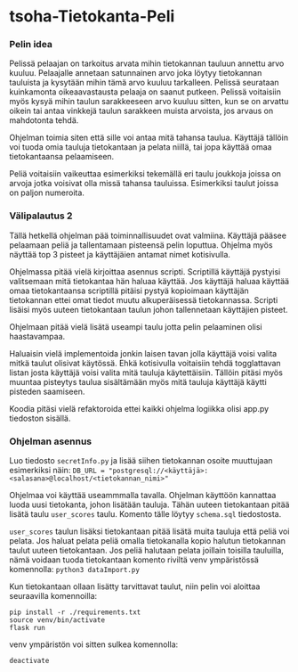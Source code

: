 # tsoha-Tietokanta-Peli

### Pelin idea
Pelissä pelaajan on tarkoitus arvata mihin tietokannan tauluun annettu arvo kuuluu. Pelaajalle annetaan satunnainen arvo joka löytyy tietokannan tauluista ja kysytään mihin tämä arvo kuuluu tarkalleen. Pelissä seurataan kuinkamonta oikeaavastausta pelaaja on saanut putkeen. Pelissä voitaisiin myös kysyä mihin taulun sarakkeeseen arvo kuuluu sitten, kun se on arvattu oikein tai antaa vinkkejä taulun sarakkeen muista arvoista, jos arvaus on mahdotonta tehdä.

Ohjelman toimia siten että sille voi antaa mitä tahansa taulua. Käyttäjä tällöin voi tuoda omia tauluja tietokantaan ja pelata niillä, tai jopa käyttää omaa tietokantaansa pelaamiseen.

Peliä voitaisiin vaikeuttaa esimerkiksi tekemällä eri taulu joukkoja joissa on arvoja jotka voisivat olla missä tahansa tauluissa. Esimerkiksi taulut joissa on paljon numeroita.

### Välipalautus 2
Tällä hetkellä ohjelman pää toiminnallisuudet ovat valmiina. Käyttäjä pääsee pelaamaan peliä ja tallentamaan pisteensä pelin loputtua. Ohjelma myös näyttää top 3 pisteet ja käyttäjäien antamat nimet kotisivulla. 

Ohjelmassa pitää vielä kirjoittaa asennus scripti. Scriptillä käyttäjä pystyisi valitsemaan mitä tietokantaa hän haluaa käyttää. Jos käyttäjä haluaa käyttää omaa tietokantaansa scriptillä pitäisi pystyä kopioimaan käyttäjän tietokannan ettei omat tiedot muutu alkuperäisessä tietokannassa. Scripti lisäisi myös uuteen tietokantaan taulun johon tallennetaan käyttäjien pisteet.

Ohjelmaan pitää vielä lisätä useampi taulu jotta pelin pelaaminen olisi haastavampaa.

Haluaisin vielä implementoida jonkin laisen tavan jolla käyttäjä voisi valita mitkä taulut olisivat käytössä. Ehkä kotisivulla voitaisiin tehdä togglattavan listan josta käyttäjä voisi valita mitä tauluja käytettäisiin. Tällöin pitäsi myös muuntaa pisteytys taulua sisältämään myös mitä tauluja käyttäjä käytti pisteden saamiseen.

Koodia pitäsi vielä refaktoroida ettei kaikki ohjelma logiikka olisi app.py tiedoston sisällä.


### Ohjelman asennus
Luo tiedosto ``secretInfo.py`` ja lisää siihen tietokannan osoite muuttujaan esimerkiksi näin: `DB_URL = "postgresql://<käyttäjä>:<salasana>@localhost/<tietokannan_nimi>"`

Ohjelmaa voi käyttää useammmalla tavalla. Ohjelman käyttöön kannattaa luoda uusi tietokanta, johon lisätään tauluja. Tähän uuteen tietokantaan pitää lisätä taulu `user_scores` taulu. Komento tälle löytyy ``schema.sql`` tiedostosta.

`user_scores` taulun lisäksi tietokantaan pitää lisätä muita tauluja että peliä voi pelata. Jos haluat pelata peliä omalla tietokanalla kopio halutun tietokannan taulut uuteen tietokantaan. Jos peliä halutaan pelata joillain toisilla tauluilla, nämä voidaan tuoda tietokantaan komento riviltä venv ympäristössä komennolla: `python3 dataImport.py`

Kun tietokantaan ollaan lisätty tarvittavat taulut, niin pelin voi aloittaa seuraavilla komennoilla:

    pip install -r ./requirements.txt
    source venv/bin/activate
    flask run

venv ympäristön voi sitten sulkea komennolla:

    deactivate